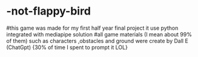 # -not-flappy-bird
#this game was made for my first half year final project it use python integrated with mediapipe solution
#all game materials (I mean about 99% of them) such as characters ,obstacles and ground  were create by Dall E (ChatGpt) {30% of time I spent to prompt it LOL}

